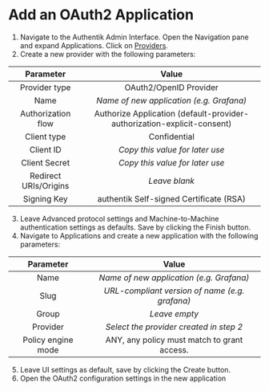 # Add an OAuth2 Application
1. Navigate to the Authentik Admin Interface. Open the Navigation pane and expand Applications. Click on [Providers](https://authentik.jafner.net/if/admin/#/core/providers).
2. Create a new provider with the following parameters:

| Parameter | Value |
|:---------:|:-----:|
| Provider type | OAuth2/OpenID Provider |
| Name | *Name of new application (e.g. Grafana)* |
| Authorization flow | Authorize Application (default-provider-authorization-explicit-consent) |
| Client type | Confidential |
| Client ID | *Copy this value for later use* |
| Client Secret | *Copy this value for later use* |
| Redirect URIs/Origins | *Leave blank* |
| Signing Key | authentik Self-signed Certificate (RSA) |

3. Leave Advanced protocol settings and Machine-to-Machine authentication settings as defaults. Save by clicking the Finish button.
4. Navigate to Applications and create a new application with the following parameters:

| Parameter | Value |
|:---------:|:-----:|
| Name | *Name of new application (e.g. Grafana)* |
| Slug | *URL-compliant version of name (e.g. grafana)* |
| Group | *Leave empty* |
| Provider | *Select the provider created in step 2* |
| Policy engine mode | ANY, any policy must match to grant access. |

5. Leave UI settings as default, save by clicking the Create button.
6. Open the OAuth2 configuration settings in the new application
